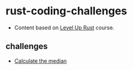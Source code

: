 # rust-coding-challenges

- Content based on [Level Up Rust](https://www.linkedin.com/learning/level-up-rust) course.

## challenges

- [Calculate the median](./src/calculate_the_median.rs)

